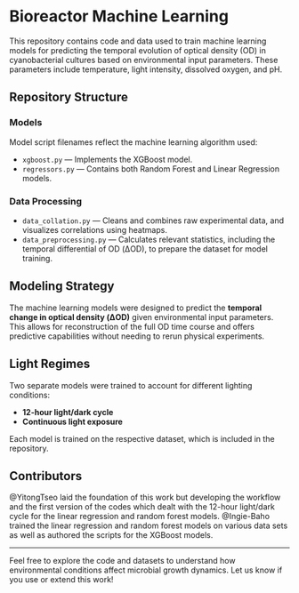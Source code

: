 # Bioreactor Machine Learning

This repository contains code and data used to train machine learning models for predicting the temporal evolution of optical density (OD) in cyanobacterial cultures based on environmental input parameters. These parameters include temperature, light intensity, dissolved oxygen, and pH.

## Repository Structure

### Models
Model script filenames reflect the machine learning algorithm used:
- `xgboost.py` — Implements the XGBoost model.
- `regressors.py` — Contains both Random Forest and Linear Regression models.

### Data Processing
- `data_collation.py` — Cleans and combines raw experimental data, and visualizes correlations using heatmaps.
- `data_preprocessing.py` — Calculates relevant statistics, including the temporal differential of OD (ΔOD), to prepare the dataset for model training.

## Modeling Strategy

The machine learning models were designed to predict the **temporal change in optical density (ΔOD)** given environmental input parameters. This allows for reconstruction of the full OD time course and offers predictive capabilities without needing to rerun physical experiments.

## Light Regimes

Two separate models were trained to account for different lighting conditions:
- **12-hour light/dark cycle**
- **Continuous light exposure**

Each model is trained on the respective dataset, which is included in the repository.

## Contributors
@YitongTseo laid the foundation of this work but developing the workflow and the first version of the codes which dealt with the 12-hour light/dark cycle for the linear regression and random forest models. @Ingie-Baho trained the linear regression and random forest models on various data sets as well as authored the scripts for the XGBoost models. 

---

Feel free to explore the code and datasets to understand how environmental conditions affect microbial growth dynamics. Let us know if you use or extend this work!

